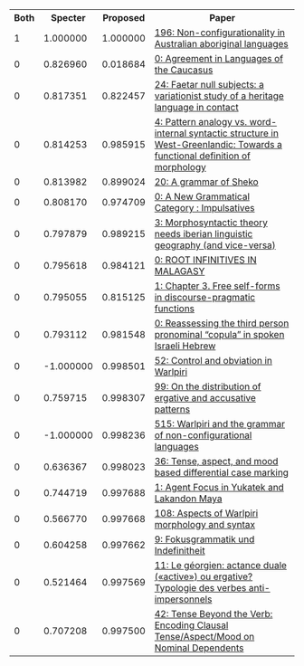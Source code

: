 <html><table><tr>
<th>Both</th>
<th>Specter</th>
<th>Proposed</th>
<th>Paper</th>
</tr>
<tr>
<td>1</td>
<td>1.000000</td>
<td>1.000000</td>
<td><a href="https://www.semanticscholar.org/paper/1b940561b569f173aea398063034300d86b9ebb9">196: Non-configurationality in Australian aboriginal languages</a></td>
</tr>
<tr>
<td>0</td>
<td>0.826960</td>
<td>0.018684</td>
<td><a href="https://www.semanticscholar.org/paper/5f25c6adebb222923f3b3ad3b072d0f58fed6bb2">0: Agreement in Languages of the Caucasus</a></td>
</tr>
<tr>
<td>0</td>
<td>0.817351</td>
<td>0.822457</td>
<td><a href="https://www.semanticscholar.org/paper/4e11fac97f81ce5003fff2a924d49fe718939052">24: Faetar null subjects: a variationist study of a heritage language in contact</a></td>
</tr>
<tr>
<td>0</td>
<td>0.814253</td>
<td>0.985915</td>
<td><a href="https://www.semanticscholar.org/paper/7133387d52d47be7b225fd394abdd9c096b74760">4: Pattern analogy vs. word-internal syntactic structure in West-Greenlandic: Towards a functional definition of morphology</a></td>
</tr>
<tr>
<td>0</td>
<td>0.813982</td>
<td>0.899024</td>
<td><a href="https://www.semanticscholar.org/paper/8ff63312ee544fed302ec7a6b70a77f383547ec4">20: A grammar of Sheko</a></td>
</tr>
<tr>
<td>0</td>
<td>0.808170</td>
<td>0.974709</td>
<td><a href="https://www.semanticscholar.org/paper/8fb9dbfa46f5132db63b9af8699c28be20e0a474">0: A New Grammatical Category : Impulsatives</a></td>
</tr>
<tr>
<td>0</td>
<td>0.797879</td>
<td>0.989215</td>
<td><a href="https://www.semanticscholar.org/paper/4e18d868b21bc888cfc8fc51ce23bc4e978fdea7">3: Morphosyntactic theory needs iberian linguistic geography (and vice-versa)</a></td>
</tr>
<tr>
<td>0</td>
<td>0.795618</td>
<td>0.984121</td>
<td><a href="https://www.semanticscholar.org/paper/3f589a3eafd1889b3ec41c9bfabe2ab56eea42bb">0: ROOT INFINITIVES IN MALAGASY</a></td>
</tr>
<tr>
<td>0</td>
<td>0.795055</td>
<td>0.815125</td>
<td><a href="https://www.semanticscholar.org/paper/aca98c62617d1e2846f57b9f7e2ce65e28e9a3ae">1: Chapter 3. Free self-forms in discourse-pragmatic functions</a></td>
</tr>
<tr>
<td>0</td>
<td>0.793112</td>
<td>0.981548</td>
<td><a href="https://www.semanticscholar.org/paper/60fae3983d2741781fbee67c3f8c1ee9175447bb">0: Reassessing the third person pronominal “copula” in spoken Israeli Hebrew</a></td>
</tr>
<tr>
<td>0</td>
<td>-1.000000</td>
<td>0.998501</td>
<td><a href="https://www.semanticscholar.org/paper/1976d170aafde18322c0182d69956fd20c101f1c">52: Control and obviation in Warlpiri</a></td>
</tr>
<tr>
<td>0</td>
<td>0.759715</td>
<td>0.998307</td>
<td><a href="https://www.semanticscholar.org/paper/75147964c23643e0c49b3f6d468d8997f0cba27e">99: On the distribution of ergative and accusative patterns</a></td>
</tr>
<tr>
<td>0</td>
<td>-1.000000</td>
<td>0.998236</td>
<td><a href="https://www.semanticscholar.org/paper/e508ca03fa2d6d56031bc60d539044244b46953f">515: Warlpiri and the grammar of non-configurational languages</a></td>
</tr>
<tr>
<td>0</td>
<td>0.636367</td>
<td>0.998023</td>
<td><a href="https://www.semanticscholar.org/paper/a49b1db0781cad2e596273fc1901a1710f25dbb6">36: Tense, aspect, and mood based differential case marking</a></td>
</tr>
<tr>
<td>0</td>
<td>0.744719</td>
<td>0.997688</td>
<td><a href="https://www.semanticscholar.org/paper/5b5e39a46e455b8995535161d53969f0b3c99dce">1: Agent Focus in Yukatek and Lakandon Maya</a></td>
</tr>
<tr>
<td>0</td>
<td>0.566770</td>
<td>0.997668</td>
<td><a href="https://www.semanticscholar.org/paper/0095fea57f5649ee17191b7c56f2d3d63e9971ea">108: Aspects of Warlpiri morphology and syntax</a></td>
</tr>
<tr>
<td>0</td>
<td>0.604258</td>
<td>0.997662</td>
<td><a href="https://www.semanticscholar.org/paper/2a4450996d565637a9fa1af3346c09bc510f2b3a">9: Fokusgrammatik und Indefinitheit</a></td>
</tr>
<tr>
<td>0</td>
<td>0.521464</td>
<td>0.997569</td>
<td><a href="https://www.semanticscholar.org/paper/8f1b23a7395e5d4be414ab44d615c253a8fa95fb">11: Le géorgien: actance duale («active») ou ergative? Typologie des verbes anti-impersonnels</a></td>
</tr>
<tr>
<td>0</td>
<td>0.707208</td>
<td>0.997500</td>
<td><a href="https://www.semanticscholar.org/paper/63eb685202c8905335ae515f92839439b5576336">42: Tense Beyond the Verb: Encoding Clausal Tense/Aspect/Mood on Nominal Dependents</a></td>
</tr>
</table></html>
